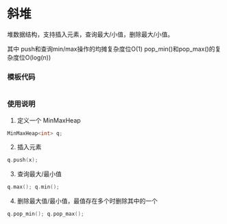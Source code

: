 # 斜堆

堆数据结构，支持插入元素，查询最大/小值，删除最大/小值。

其中 push和查询min/max操作的均摊复杂度位O(1)
pop_min()和pop_max()的复杂度位O(log(n))

### 模板代码


```c++

```

### 使用说明

1. 定义一个 MinMaxHeap

```c++
MinMaxHeap<int> q;
```


2. 插入元素

```c++
q.push(x);
```

3. 查询最大/最小值

```c++
q.max(); q.min();
```

4. 删除最大值/最小值，最值存在多个时删除其中的一个

```c++
q.pop_min(); q.pop_max();
```
